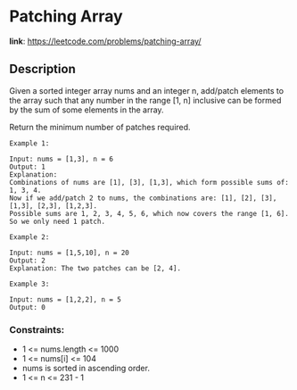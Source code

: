 # Patching Array

**link**: https://leetcode.com/problems/patching-array/

## Description

Given a sorted integer array nums and an integer n, add/patch elements to the array such that any number in the range [1, n] inclusive can be formed by the sum of some elements in the array.

Return the minimum number of patches required.

```
Example 1:

Input: nums = [1,3], n = 6
Output: 1
Explanation:
Combinations of nums are [1], [3], [1,3], which form possible sums of: 1, 3, 4.
Now if we add/patch 2 to nums, the combinations are: [1], [2], [3], [1,3], [2,3], [1,2,3].
Possible sums are 1, 2, 3, 4, 5, 6, which now covers the range [1, 6].
So we only need 1 patch.
```

```
Example 2:

Input: nums = [1,5,10], n = 20
Output: 2
Explanation: The two patches can be [2, 4].
```

```
Example 3:

Input: nums = [1,2,2], n = 5
Output: 0
```

### Constraints:

* 1 <= nums.length <= 1000
* 1 <= nums[i] <= 104
* nums is sorted in ascending order.
* 1 <= n <= 231 - 1
